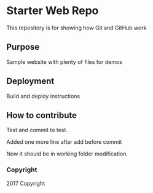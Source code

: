 # Starter Web Repo

This repository is for showing how Git and GitHub work

## Purpose

Sample website with plenty of files for demos

## Deployment

Build and deploy instructions

## How to contribute

Test and commit to test.

Added one more line after add before commit

Now it should be in working folder modification.

### Copyright
2017 Copyright